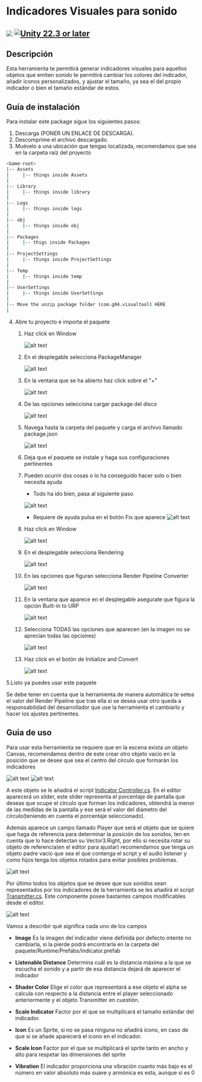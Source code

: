 # Indicadores Visuales para sonido

[![](https://img.shields.io/github/release-date/admont02/PROYECTO-UAJ-23-24-G04.svg)](https://github.com/admont02/PROYECTO-UAJ-23-24-G04/releases)
[![Unity 22.3 or later](https://img.shields.io/badge/unity-22.5%20or%20later-green.svg?logo=unity&cacheSeconds=2592000)](https://unity3d.com/get-unity/download/archive)
---
## Descripción

Esta herramienta te permitirá generar indicadores visuales para aquellos objetos que emiten sonido te permitirá cambiar los colores del indicador, añadir iconos personalizados, y ajustar el tamaño, ya sea el del propio indicador o bien el tamaño estándar de estos.

## Guía de instalación

Para instalar este package sigue los siguientes pasos:

1. Descarga (PONER UN ENLACE DE DESCARGA).
2. Descomprime el archivo descargado.
3. Muévelo a una ubicación que tengas localizada, recomendamos que sea en la carpeta raíz del proyecto
```bash
<Game-root>
|-- Assets
|     |-- things inside Assets  
|
|-- Library
|     |-- things inside library 
|
|-- Logs
|     |-- things inside logs
|
|-- obj
|     |-- things inside obj
|
|-- Packages
|     |-- thigs inside Packages
|
|-- ProjectSettings
|     |-- things inside ProjectSettings
|
|-- Temp
|     |-- things inside temp  
|
|-- UserSettings
|     |-- things inside UserSettings
|
|-- Move the unzip package folder (com.g04.visualtool) HERE
|
```
4. Abre tu proyecto e importa el paquete
    
    1. Haz click en Window
    
        ![alt text](./Instalacion/WindowSelect.png)

    2. En el desplegable selecciona PackageManager 
    
        ![alt text](./Instalacion/PackageManagerSelect.png)

    3. En la ventana que se ha abierto haz click sobre el "+"

        ![alt text](./Instalacion/+Select.png)

    4. De las opciones selecciona cargar package del disco

        
        ![alt text](./Instalacion/FromDiskSelect.png)

    5. Navega hasta la carpeta del paquete y carga el archivo llamado package.json
          
        ![alt text](./Instalacion/JsonSelect.png)

    6. Deja que el paquete se instale y haga sus configuraciones pertinentes

    7. Pueden ocurrir dos cosas o lo ha conseguido hacer solo o bien necesita ayuda
        
        * Todo ha ido bien, pasa al siguiente paso
        
         ![alt text](./Instalacion/CorrectImage.png)

        * Requiere de ayuda pulsa en el botón Fix que aparece ![alt text](./Instalacion/FixImage.png)

    8. Haz click en Window
    
        ![alt text](./Instalacion/WindowSelect.png)

    9. En el desplegable selecciona Rendering

        
        ![alt text](./Instalacion/RenderingSelect.png)

    10. En las opciones que figuran selecciona Render Pipeline Converter

        
        ![alt text](./Instalacion/RenderingPiplineConverterSelect.png)

    11. En la ventana que aparece en el desplegable asegurate que figura la opción Built-in to URP

        ![alt text](./Instalacion/BuiltInToURP.png)

    12. Selecciona TODAS las opciones que aparecen (en la imagen no se aprecian todas las opciones)

        ![alt text](./Instalacion/RPCCheckbox.png)

    13. Haz click en el botón de Initialize and Convert

        ![alt text](./Instalacion/InitalizeConvertSelect.png)


5.Listo ya puedes usar este paquete

Se debe tener en cuenta que la herramienta de manera automática te setea el valor del Render Pipeline que trae ella si se desea usar otro queda a responsabilidad del desarrollador que use la herramienta el cambiarlo y hacer los ajustes pertinentes.
## Guia de uso

Para usar esta herramienta se requiere que en la escena exista un objeto Canvas, recomendamos dentro de este crear otro objeto vacío en la posición que se desee que sea el centro del círculo que formarán los indicadores

![alt text](./Uso/Radar.png) ![alt text](./Uso/RadarPos.png)

A este objeto se le añadirá el script [Indicator Controller.cs](./Scripts/IndicatorController.md). En el editor aparecerá un slider, este slider representa el porcentaje de pantalla que deseas que ocupe el círculo que forman los indicadores, obtendrá la menor de las medidas de la pantalla y ese será el valor del diámetro del círculo(teniendo en cuenta el porcentaje seleccionado).

Además aparece un campo llamado Player que será el objeto que se quiere que haga de referencia para determinar la posición de los sonidos, ten en cuenta que lo hace detectan su Vector3.Right, por ello si necesita rotar su objeto de referencia(en el editor para ajustar) recomendamos que tenga un objeto padre vacío que sea el que contenga el script y el audio listener y como hijos tenga los objetos rotados para evitar posibles problemas.

![alt text](./Uso/InidcatorController.png)

Por último todos los objetos que se desee que sus sonidos sean representados por los indicadores de la herramienta se les añadirá el script [Transmitter.cs](./Scripts/Transmitter.md).
Este componente posee bastantes campos modificables desde el editor.


![alt text](./Uso/Transmitter.png)

Vamos a describir qué significa cada uno de los campos
* **Image** Es la imagen del indicador viene definida por defecto intente no cambiarla, si la pierde podrá encontrarla en la carpeta del paquete/Runtime/Prefabs/Indicator.prefab

* **Listenable Distance** Determina cuál es la distancia máxima a la que se escucha el sonido y a partir de esa distancia dejará de aparecer el indicador

* **Shader Color** Elige el color que representará a ese objeto el alpha se calcula con respecto a la distancia entre el player seleccionado anteriormente y el objeto Transmitter en cuestión.

* **Scale Indicator** Factor por el que se multiplicará el tamaño estándar del indicador.

* **Icon** Es un Sprite, si no se pasa ninguna no añadirá icono, en caso de que si se añade aparecerá el icono en el indicador.

* **Scale Icon** Factor  por el que se multiplicará el sprite tanto en ancho y alto para respetar las dimensiones del sprite

* **Vibration** El indicador proporciona una vibración cuanto más bajo es el número en valor absoluto  más suave y armónica es esta, aunque si es 0 
